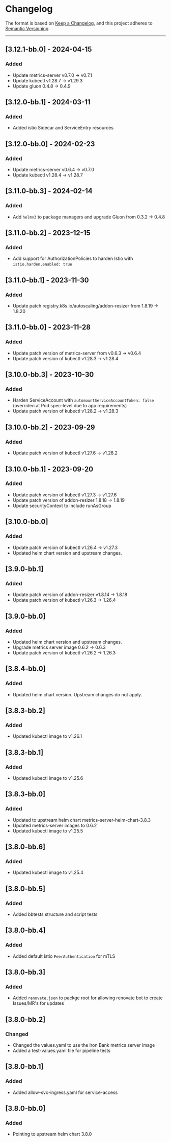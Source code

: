 # Changelog

The format is based on [Keep a Changelog](https://keepachangelog.com/en/1.0.0/), and this project adheres to [Semantic Versioning](https://semver.org/spec/v2.0.0.html).

---
## [3.12.1-bb.0] - 2024-04-15
### Added
- Update metrics-server v0.7.0 -> v0.7.1
- Update kubectl v1.28.7 -> v1.29.3
- Update gluon 0.4.8 -> 0.4.9

## [3.12.0-bb.1] - 2024-03-11
### Added
 - Added istio Sidecar and ServiceEntry resources

## [3.12.0-bb.0] - 2024-02-23
### Added
- Update metrics-server v0.6.4 -> v0.7.0
- Update kubectl v1.28.4 -> v1.28.7

## [3.11.0-bb.3] - 2024-02-14
### Added
- Add `helmv3` to package managers and upgrade Gluon from 0.3.2 -> 0.4.8

## [3.11.0-bb.2] - 2023-12-15
### Added
- Add support for AuthorizationPolicies to harden Istio with `istio.harden.enabled: true`

## [3.11.0-bb.1] - 2023-11-30
### Added
- Update patch registry.k8s.io/autoscaling/addon-resizer from 1.8.19 -> 1.8.20

## [3.11.0-bb.0] - 2023-11-28
### Added
- Update patch version of metrics-server from v0.6.3 -> v0.6.4
- Update patch version of kubectl v1.28.3 -> v1.28.4

## [3.10.0-bb.3] - 2023-10-30
### Added
- Harden ServiceAccount with `automountServiceAccountToken: false` (overriden at Pod spec-level due to app requirements)
- Update patch version of kubectl v1.28.2 -> v1.28.3

## [3.10.0-bb.2] - 2023-09-29
### Added
- Update patch version of kubectl v1.27.6 -> v1.28.2

## [3.10.0-bb.1] - 2023-09-20
### Added
- Update patch version of kubectl v1.27.3 -> v1.27.6
- Update patch version of addon-resizer 1.8.18 -> 1.8.19 
- Update securityContext to include runAsGroup

## [3.10.0-bb.0]
### Added
- Update patch version of kubectl v1.26.4 -> v1.27.3
- Updated helm chart version and upstream changes.

## [3.9.0-bb.1]
### Added
- Update patch version of addon-resizer v1.8.14 -> 1.8.18
- Update patch version of kubectl v1.26.3 -> 1.26.4

## [3.9.0-bb.0]
### Added
- Updated helm chart version and upstream changes.
- Upgrade metrics server image 0.6.2 -> 0.6.3
- Update patch version of kubectl v1.26.2 -> 1.26.3

## [3.8.4-bb.0]
### Added
- Updated helm chart version. Upstream changes do not apply.

## [3.8.3-bb.2]
### Added
- Updated kubectl image to v1.26.1

## [3.8.3-bb.1]
### Added
- Updated kubectl image to v1.25.6

## [3.8.3-bb.0]
### Added
- Updated to upstream helm chart metrics-server-helm-chart-3.8.3
- Updated metrics-server images to 0.6.2
- Updated kubectl image to v1.25.5

## [3.8.0-bb.6]
### Added
- Updated kubectl image to v1.25.4

## [3.8.0-bb.5]
### Added
- Added bbtests structure and script tests

## [3.8.0-bb.4]
### Added
- Added default Istio `PeerAuthentication` for mTLS

## [3.8.0-bb.3]
### Added
- Added `renovate.json` to packge root for allowing renovate bot to create Issues/MR's for updates

## [3.8.0-bb.2]
### Changed
- Changed the values.yaml to use the Iron Bank metrics server image
- Added a test-values.yaml file for pipeline tests

## [3.8.0-bb.1]
### Added
- Added allow-svc-ingress.yaml for service-access

## [3.8.0-bb.0]
### Added
- Pointing to upstream helm chart 3.8.0

